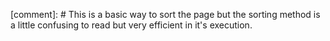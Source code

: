 [comment]: # This is a basic way to sort the page but the sorting method is a little confusing to read but very efficient in it's execution.
